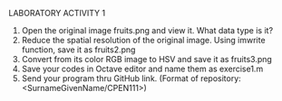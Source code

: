 LABORATORY ACTIVITY 1

1. Open the original image fruits.png and view it. What data type is it?
2. Reduce the spatial resolution of the original image. Using imwrite function, save it as fruits2.png
3. Convert from its color RGB image to HSV and save it as fruits3.png
4. Save your codes in Octave editor and name them as exercise1.m
5. Send your program thru GitHub link. (Format of repository: <SurnameGivenName/CPEN111>)